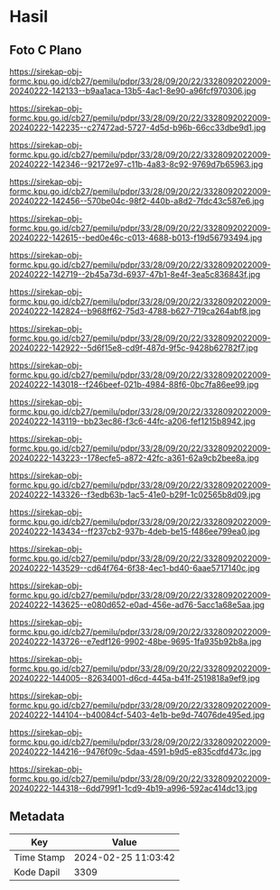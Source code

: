 # Hasil

## Foto C Plano

https://sirekap-obj-formc.kpu.go.id/cb27/pemilu/pdpr/33/28/09/20/22/3328092022009-20240222-142133--b9aa1aca-13b5-4ac1-8e90-a96fcf970306.jpg

https://sirekap-obj-formc.kpu.go.id/cb27/pemilu/pdpr/33/28/09/20/22/3328092022009-20240222-142235--c27472ad-5727-4d5d-b96b-66cc33dbe9d1.jpg

https://sirekap-obj-formc.kpu.go.id/cb27/pemilu/pdpr/33/28/09/20/22/3328092022009-20240222-142346--92172e97-c11b-4a83-8c92-9769d7b65963.jpg

https://sirekap-obj-formc.kpu.go.id/cb27/pemilu/pdpr/33/28/09/20/22/3328092022009-20240222-142456--570be04c-98f2-440b-a8d2-7fdc43c587e6.jpg

https://sirekap-obj-formc.kpu.go.id/cb27/pemilu/pdpr/33/28/09/20/22/3328092022009-20240222-142615--bed0e46c-c013-4688-b013-f19d56793494.jpg

https://sirekap-obj-formc.kpu.go.id/cb27/pemilu/pdpr/33/28/09/20/22/3328092022009-20240222-142719--2b45a73d-6937-47b1-8e4f-3ea5c836843f.jpg

https://sirekap-obj-formc.kpu.go.id/cb27/pemilu/pdpr/33/28/09/20/22/3328092022009-20240222-142824--b968ff62-75d3-4788-b627-719ca264abf8.jpg

https://sirekap-obj-formc.kpu.go.id/cb27/pemilu/pdpr/33/28/09/20/22/3328092022009-20240222-142922--5d6f15e8-cd9f-487d-9f5c-9428b62782f7.jpg

https://sirekap-obj-formc.kpu.go.id/cb27/pemilu/pdpr/33/28/09/20/22/3328092022009-20240222-143018--f246beef-021b-4984-88f6-0bc7fa86ee99.jpg

https://sirekap-obj-formc.kpu.go.id/cb27/pemilu/pdpr/33/28/09/20/22/3328092022009-20240222-143119--bb23ec86-f3c6-44fc-a206-fef1215b8942.jpg

https://sirekap-obj-formc.kpu.go.id/cb27/pemilu/pdpr/33/28/09/20/22/3328092022009-20240222-143223--178ecfe5-a872-42fc-a361-62a9cb2bee8a.jpg

https://sirekap-obj-formc.kpu.go.id/cb27/pemilu/pdpr/33/28/09/20/22/3328092022009-20240222-143326--f3edb63b-1ac5-41e0-b29f-1c02565b8d09.jpg

https://sirekap-obj-formc.kpu.go.id/cb27/pemilu/pdpr/33/28/09/20/22/3328092022009-20240222-143434--ff237cb2-937b-4deb-be15-f486ee799ea0.jpg

https://sirekap-obj-formc.kpu.go.id/cb27/pemilu/pdpr/33/28/09/20/22/3328092022009-20240222-143529--cd64f764-6f38-4ec1-bd40-6aae5717140c.jpg

https://sirekap-obj-formc.kpu.go.id/cb27/pemilu/pdpr/33/28/09/20/22/3328092022009-20240222-143625--e080d652-e0ad-456e-ad76-5acc1a68e5aa.jpg

https://sirekap-obj-formc.kpu.go.id/cb27/pemilu/pdpr/33/28/09/20/22/3328092022009-20240222-143726--e7edf126-9902-48be-9695-1fa935b92b8a.jpg

https://sirekap-obj-formc.kpu.go.id/cb27/pemilu/pdpr/33/28/09/20/22/3328092022009-20240222-144005--82634001-d6cd-445a-b41f-2519818a9ef9.jpg

https://sirekap-obj-formc.kpu.go.id/cb27/pemilu/pdpr/33/28/09/20/22/3328092022009-20240222-144104--b40084cf-5403-4e1b-be9d-74076de495ed.jpg

https://sirekap-obj-formc.kpu.go.id/cb27/pemilu/pdpr/33/28/09/20/22/3328092022009-20240222-144216--9476f09c-5daa-4591-b9d5-e835cdfd473c.jpg

https://sirekap-obj-formc.kpu.go.id/cb27/pemilu/pdpr/33/28/09/20/22/3328092022009-20240222-144318--6dd799f1-1cd9-4b19-a996-592ac414dc13.jpg


## Metadata

| Key        | Value               |
| ---------- | ------------------- |
| Time Stamp | 2024-02-25 11:03:42 |
| Kode Dapil | 3309                |



